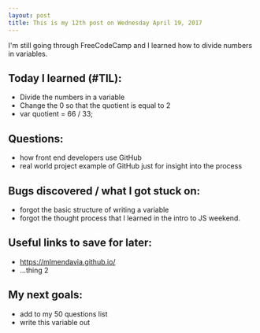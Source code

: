 ```yaml
---
layout: post
title: This is my 12th post on Wednesday April 19, 2017
---
```


I'm still going through FreeCodeCamp and I learned how to divide numbers in variables. 

## Today I learned (#TIL):

- Divide the numbers in a variable 
- Change the 0 so that the quotient is equal to 2
- var quotient = 66 / 33;

## Questions:

- how front end developers use GitHub
- real world project example of GitHub just for insight into the process

## Bugs discovered / what I got stuck on:

- forgot the basic structure of writing a variable
- forgot the thought process that I learned in the intro to JS weekend. 

## Useful links to save for later:

- https://mlmendavia.github.io/
- ...thing 2

## My next goals:

- add to my 50 questions list
- write this variable out 
